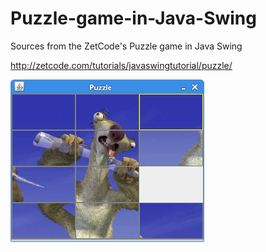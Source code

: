 # Puzzle-game-in-Java-Swing
Sources from the ZetCode's Puzzle game in Java Swing

http://zetcode.com/tutorials/javaswingtutorial/puzzle/

![Puzzle game screenshot](puzzle.png)
